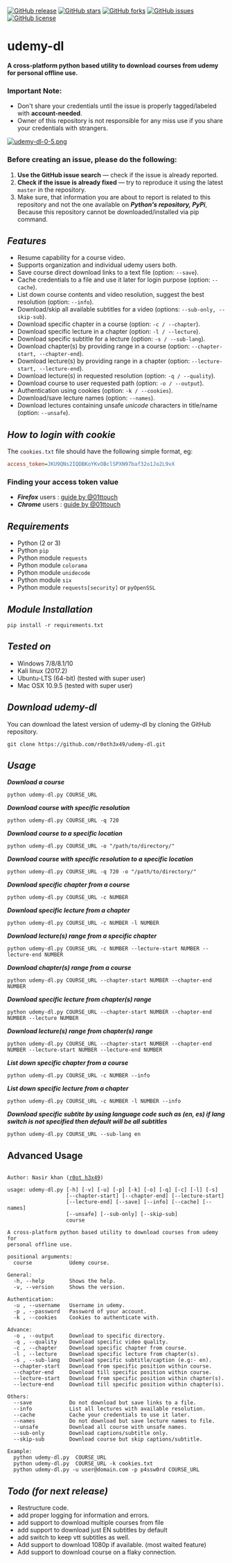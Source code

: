 [![GitHub release](https://img.shields.io/badge/release-v0.5-brightgreen.svg?style=flat-square)](https://github.com/r0oth3x49/udemy-dl/releases/tag/v0.5)
[![GitHub stars](https://img.shields.io/github/stars/r0oth3x49/udemy-dl.svg?style=flat-square)](https://github.com/r0oth3x49/udemy-dl/stargazers)
[![GitHub forks](https://img.shields.io/github/forks/r0oth3x49/udemy-dl.svg?style=flat-square)](https://github.com/r0oth3x49/udemy-dl/network)
[![GitHub issues](https://img.shields.io/github/issues/r0oth3x49/udemy-dl.svg?style=flat-square)](https://github.com/r0oth3x49/udemy-dl/issues)
[![GitHub license](https://img.shields.io/github/license/r0oth3x49/udemy-dl.svg?style=flat-square)](https://github.com/r0oth3x49/udemy-dl/blob/master/LICENSE)

# udemy-dl
**A cross-platform python based utility to download courses from udemy for personal offline use.**

### Important Note:
 - Don't share your credentials until the issue is properly tagged/labeled with **account-needed**.
 - Owner of this repository is not responsible for any miss use if you share your credentials with strangers.

[![udemy-dl-0-5.png](https://s26.postimg.cc/67x3wfak9/udemy-dl-0-5.png)](https://postimg.cc/image/s73ijmred/)


### Before creating an issue, please do the following:

1. **Use the GitHub issue search** &mdash; check if the issue is already reported.
2. **Check if the issue is already fixed** &mdash; try to reproduce it using the latest `master` in the repository.
3. Make sure, that information you are about to report is related to this repository 
   and not the one available on ***Python's repository, PyPi***, Because this repository cannot be downloaded/installed via pip command.


## ***Features***

- Resume capability for a course video.
- Supports organization and individual udemy users both.
- Save course direct download links to a text file (option: `--save`).
- Cache credentials to a file and use it later for login purpose (option: `--cache`).
- List down course contents and video resolution, suggest the best resolution (option: `--info`).
- Download/skip all available subtitles for a video (options: `--sub-only, --skip-sub`).
- Download specific chapter in a course (option: `-c / --chapter`).
- Download specific lecture in a chapter (option: `-l / --lecture`).
- Download specific subtitle for a lecture (option: `-s / --sub-lang`).
- Download chapter(s) by providing range in a course (option: `--chapter-start, --chapter-end`).
- Download lecture(s) by providing range in a chapter (option: `--lecture-start, --lecture-end`).
- Download lecture(s) in requested resolution (option: `-q / --quality`).
- Download course to user requested path (option: `-o / --output`).
- Authentication using cookies (option: `-k / --cookies`).
- Download/save lecture names (option: `--names`).
- Download lectures containing unsafe *unicode* characters in title/name (option: `--unsafe`).

## ***How to login with cookie***

The `cookies.txt` file should have the following simple format, eg:

```ini
access_token=JKU9QNs2IQDBKoYKvOBclSPXN97baf32o1Jo2L9vX
```

### Finding your access token value

 - ***Firefox*** users : [guide by @01ttouch](https://github.com/r0oth3x49/udemy-dl/issues/389#issuecomment-491903900)
 - ***Chrome*** users : [guide by @01ttouch](https://github.com/r0oth3x49/udemy-dl/issues/389#issuecomment-492569372)

## ***Requirements***

- Python (2 or 3)
- Python `pip`
- Python module `requests`
- Python module `colorama`
- Python module `unidecode`
- Python module `six`
- Python module `requests[security]` or `pyOpenSSL`

## ***Module Installation***

	pip install -r requirements.txt
	
## ***Tested on***

- Windows 7/8/8.1/10
- Kali linux (2017.2)
- Ubuntu-LTS (64-bit) (tested with super user)
- Mac OSX 10.9.5 (tested with super user)
 
## ***Download udemy-dl***

You can download the latest version of udemy-dl by cloning the GitHub repository.

	git clone https://github.com/r0oth3x49/udemy-dl.git


## ***Usage***

***Download a course***

    python udemy-dl.py COURSE_URL
  
***Download course with specific resolution***

    python udemy-dl.py COURSE_URL -q 720
  
***Download course to a specific location***

    python udemy-dl.py COURSE_URL -o "/path/to/directory/"
  
***Download course with specific resolution to a specific location***

    python udemy-dl.py COURSE_URL -q 720 -o "/path/to/directory/"

***Download specific chapter from a course***

    python udemy-dl.py COURSE_URL -c NUMBER

***Download specific lecture from a chapter***

    python udemy-dl.py COURSE_URL -c NUMBER -l NUMBER

***Download lecture(s) range from a specific chapter***

    python udemy-dl.py COURSE_URL -c NUMBER --lecture-start NUMBER --lecture-end NUMBER

***Download chapter(s) range from a course***

    python udemy-dl.py COURSE_URL --chapter-start NUMBER --chapter-end NUMBER

***Download specific lecture from chapter(s) range***

    python udemy-dl.py COURSE_URL --chapter-start NUMBER --chapter-end NUMBER --lecture NUMBER

***Download lecture(s) range from chapter(s) range***

    python udemy-dl.py COURSE_URL --chapter-start NUMBER --chapter-end NUMBER --lecture-start NUMBER --lecture-end NUMBER

***List down specific chapter from a course***

    python udemy-dl.py COURSE_URL -c NUMBER --info

***List down specific lecture from a chapter***

    python udemy-dl.py COURSE_URL -c NUMBER -l NUMBER --info

***Download specific subtite by using language code such as (en, es) if lang switch is not specified then default will be all subtitles***

    python udemy-dl.py COURSE_URL --sub-lang en


## **Advanced Usage**

<pre><code>
Author: Nasir khan (<a href="http://r0oth3x49.herokuapp.com/">r0ot h3x49</a>)

usage: udemy-dl.py [-h] [-v] [-u] [-p] [-k] [-o] [-q] [-c] [-l] [-s]
                   [--chapter-start] [--chapter-end] [--lecture-start]
                   [--lecture-end] [--save] [--info] [--cache] [--names]
                   [--unsafe] [--sub-only] [--skip-sub]
                   course

A cross-platform python based utility to download courses from udemy for
personal offline use.

positional arguments:
  course            Udemy course.

General:
  -h, --help        Shows the help.
  -v, --version     Shows the version.

Authentication:
  -u , --username   Username in udemy.
  -p , --password   Password of your account.
  -k , --cookies    Cookies to authenticate with.

Advance:
  -o , --output     Download to specific directory.
  -q , --quality    Download specific video quality.
  -c , --chapter    Download specific chapter from course.
  -l , --lecture    Download specific lecture from chapter(s).
  -s , --sub-lang   Download specific subtitle/caption (e.g:- en).
  --chapter-start   Download from specific position within course.
  --chapter-end     Download till specific position within course.
  --lecture-start   Download from specific position within chapter(s).
  --lecture-end     Download till specific position within chapter(s).

Others:
  --save            Do not download but save links to a file.
  --info            List all lectures with available resolution.
  --cache           Cache your credentials to use it later.
  --names           Do not download but save lecture names to file.
  --unsafe          Download all course with unsafe names.
  --sub-only        Download captions/subtitle only.
  --skip-sub        Download course but skip captions/subtitle.

Example:
  python udemy-dl.py  COURSE_URL
  python udemy-dl.py  COURSE_URL -k cookies.txt
  python udemy-dl.py -u user@domain.com -p p4ssw0rd COURSE_URL
</code></pre>



## ***Todo (for next release)***
 - Restructure code.
 - add proper logging for information and errors.
 - add support to download multiple courses from file
 - add support to download just EN subtitles by default
 - add switch to keep vtt subtitles as well.
 - Add support to download 1080p if available. (most waited feature)
 - Add support to download course on a flaky connection.
